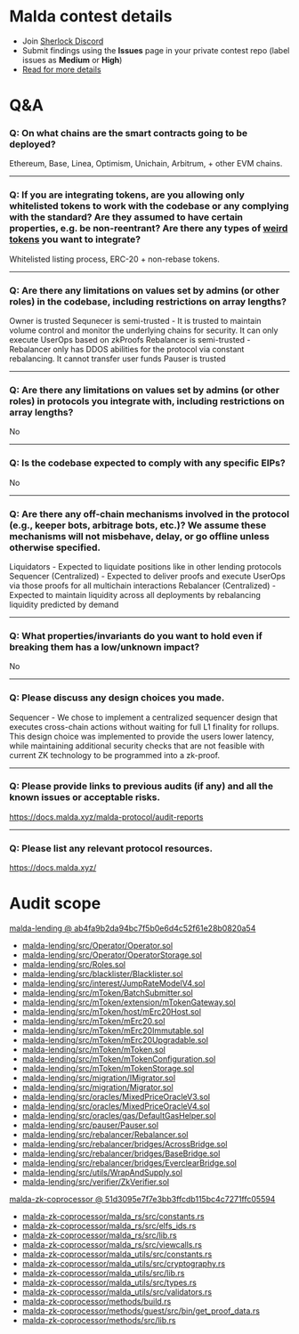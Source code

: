 # Malda contest details

- Join [Sherlock Discord](https://discord.gg/MABEWyASkp)
- Submit findings using the **Issues** page in your private contest repo (label issues as **Medium** or **High**)
- [Read for more details](https://docs.sherlock.xyz/audits/watsons)

# Q&A

### Q: On what chains are the smart contracts going to be deployed?
Ethereum, Base, Linea, Optimism, Unichain, Arbitrum, + other EVM chains. 
___

### Q: If you are integrating tokens, are you allowing only whitelisted tokens to work with the codebase or any complying with the standard? Are they assumed to have certain properties, e.g. be non-reentrant? Are there any types of [weird tokens](https://github.com/d-xo/weird-erc20) you want to integrate?
Whitelisted listing process, ERC-20 + non-rebase tokens. 
___

### Q: Are there any limitations on values set by admins (or other roles) in the codebase, including restrictions on array lengths?
Owner is trusted
Sequnecer is semi-trusted - It is trusted to maintain volume control and monitor the underlying chains for security. It can only execute UserOps based on zkProofs
Rebalancer is semi-trusted - Rebalancer only has DDOS abilities for the protocol via constant rebalancing. It cannot transfer user funds
Pauser is trusted
___

### Q: Are there any limitations on values set by admins (or other roles) in protocols you integrate with, including restrictions on array lengths?
No
___

### Q: Is the codebase expected to comply with any specific EIPs?
No
___

### Q: Are there any off-chain mechanisms involved in the protocol (e.g., keeper bots, arbitrage bots, etc.)? We assume these mechanisms will not misbehave, delay, or go offline unless otherwise specified.
Liquidators - Expected to liquidate positions like in other lending protocols
Sequencer (Centralized) - Expected to deliver proofs and execute UserOps via those proofs for all multichain interactions
Rebalancer (Centralized) - Expected to maintain liquidity across all deployments by rebalancing liquidity predicted by demand

___

### Q: What properties/invariants do you want to hold even if breaking them has a low/unknown impact?
No
___

### Q: Please discuss any design choices you made.
Sequencer - We chose to implement a centralized sequencer design that executes cross-chain actions without waiting for full L1 finality for rollups. This design choice was implemented to provide the users lower latency, while maintaining additional security checks that are not feasible with current ZK technology to be programmed into a zk-proof. 
___

### Q: Please provide links to previous audits (if any) and all the known issues or acceptable risks.
https://docs.malda.xyz/malda-protocol/audit-reports
___

### Q: Please list any relevant protocol resources.
https://docs.malda.xyz/



# Audit scope

[malda-lending @ ab4fa9b2da94bc7f5b0e6d4c52f61e28b0820a54](https://github.com/malda-protocol/malda-lending/tree/ab4fa9b2da94bc7f5b0e6d4c52f61e28b0820a54)
- [malda-lending/src/Operator/Operator.sol](malda-lending/src/Operator/Operator.sol)
- [malda-lending/src/Operator/OperatorStorage.sol](malda-lending/src/Operator/OperatorStorage.sol)
- [malda-lending/src/Roles.sol](malda-lending/src/Roles.sol)
- [malda-lending/src/blacklister/Blacklister.sol](malda-lending/src/blacklister/Blacklister.sol)
- [malda-lending/src/interest/JumpRateModelV4.sol](malda-lending/src/interest/JumpRateModelV4.sol)
- [malda-lending/src/mToken/BatchSubmitter.sol](malda-lending/src/mToken/BatchSubmitter.sol)
- [malda-lending/src/mToken/extension/mTokenGateway.sol](malda-lending/src/mToken/extension/mTokenGateway.sol)
- [malda-lending/src/mToken/host/mErc20Host.sol](malda-lending/src/mToken/host/mErc20Host.sol)
- [malda-lending/src/mToken/mErc20.sol](malda-lending/src/mToken/mErc20.sol)
- [malda-lending/src/mToken/mErc20Immutable.sol](malda-lending/src/mToken/mErc20Immutable.sol)
- [malda-lending/src/mToken/mErc20Upgradable.sol](malda-lending/src/mToken/mErc20Upgradable.sol)
- [malda-lending/src/mToken/mToken.sol](malda-lending/src/mToken/mToken.sol)
- [malda-lending/src/mToken/mTokenConfiguration.sol](malda-lending/src/mToken/mTokenConfiguration.sol)
- [malda-lending/src/mToken/mTokenStorage.sol](malda-lending/src/mToken/mTokenStorage.sol)
- [malda-lending/src/migration/IMigrator.sol](malda-lending/src/migration/IMigrator.sol)
- [malda-lending/src/migration/Migrator.sol](malda-lending/src/migration/Migrator.sol)
- [malda-lending/src/oracles/MixedPriceOracleV3.sol](malda-lending/src/oracles/MixedPriceOracleV3.sol)
- [malda-lending/src/oracles/MixedPriceOracleV4.sol](malda-lending/src/oracles/MixedPriceOracleV4.sol)
- [malda-lending/src/oracles/gas/DefaultGasHelper.sol](malda-lending/src/oracles/gas/DefaultGasHelper.sol)
- [malda-lending/src/pauser/Pauser.sol](malda-lending/src/pauser/Pauser.sol)
- [malda-lending/src/rebalancer/Rebalancer.sol](malda-lending/src/rebalancer/Rebalancer.sol)
- [malda-lending/src/rebalancer/bridges/AcrossBridge.sol](malda-lending/src/rebalancer/bridges/AcrossBridge.sol)
- [malda-lending/src/rebalancer/bridges/BaseBridge.sol](malda-lending/src/rebalancer/bridges/BaseBridge.sol)
- [malda-lending/src/rebalancer/bridges/EverclearBridge.sol](malda-lending/src/rebalancer/bridges/EverclearBridge.sol)
- [malda-lending/src/utils/WrapAndSupply.sol](malda-lending/src/utils/WrapAndSupply.sol)
- [malda-lending/src/verifier/ZkVerifier.sol](malda-lending/src/verifier/ZkVerifier.sol)

[malda-zk-coprocessor @ 51d3095e7f7e3bb3ffcdb115bc4c7271ffc05594](https://github.com/malda-protocol/malda-zk-coprocessor/tree/51d3095e7f7e3bb3ffcdb115bc4c7271ffc05594)
- [malda-zk-coprocessor/malda_rs/src/constants.rs](malda-zk-coprocessor/malda_rs/src/constants.rs)
- [malda-zk-coprocessor/malda_rs/src/elfs_ids.rs](malda-zk-coprocessor/malda_rs/src/elfs_ids.rs)
- [malda-zk-coprocessor/malda_rs/src/lib.rs](malda-zk-coprocessor/malda_rs/src/lib.rs)
- [malda-zk-coprocessor/malda_rs/src/viewcalls.rs](malda-zk-coprocessor/malda_rs/src/viewcalls.rs)
- [malda-zk-coprocessor/malda_utils/src/constants.rs](malda-zk-coprocessor/malda_utils/src/constants.rs)
- [malda-zk-coprocessor/malda_utils/src/cryptography.rs](malda-zk-coprocessor/malda_utils/src/cryptography.rs)
- [malda-zk-coprocessor/malda_utils/src/lib.rs](malda-zk-coprocessor/malda_utils/src/lib.rs)
- [malda-zk-coprocessor/malda_utils/src/types.rs](malda-zk-coprocessor/malda_utils/src/types.rs)
- [malda-zk-coprocessor/malda_utils/src/validators.rs](malda-zk-coprocessor/malda_utils/src/validators.rs)
- [malda-zk-coprocessor/methods/build.rs](malda-zk-coprocessor/methods/build.rs)
- [malda-zk-coprocessor/methods/guest/src/bin/get_proof_data.rs](malda-zk-coprocessor/methods/guest/src/bin/get_proof_data.rs)
- [malda-zk-coprocessor/methods/src/lib.rs](malda-zk-coprocessor/methods/src/lib.rs)


